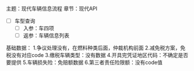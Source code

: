 主题：现代车辆信息流程
章节：现代API

- [ ] 车型查询
	- [ ] 入参：车四项
	- [ ] 返参：车辆信息列表

基础数据：
1.争议处理没有，在燃料种类后面，仲裁机构前面
2.减免税方案，免税没有对应code
3.缴税车辆类型：没有数据
4.开具完凭证地区代码：不确定是否要提供
5.车辆损失险：免赔额数据
6.第三者责任险限额：没有code值